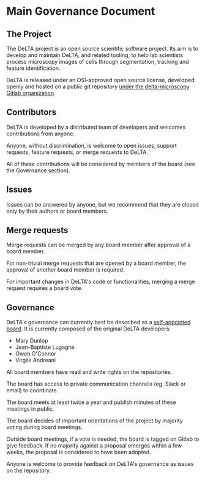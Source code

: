# Main Governance Document

## The Project

The DeLTA project is an open source scientific software project.
Its aim is to develop and maintain DeLTA, and related tooling, to help lab
scientists process microscopy images of cells through segmentation, tracking
and feature identification.

DeLTA is released under an OSI-approved open source license, developed openly
and hosted on a public git repository [under the delta-microscopy Gitlab
organization](https://gitlab.com/delta-microscopy).

## Contributors

DeLTA is developed by a distributed team of developers and welcomes
contributions from anyone.

Anyone, without discrimination, is welcome to open issues, support requests,
feature requests, or merge requests to DeLTA.

All of these contributions will be considered by members of the board (see the
Governance section).

## Issues

Issues can be answered by anyone, but we recommend that they are closed only by
their authors or board members.

## Merge requests

Merge requests can be merged by any board member after approval of a board member.

For non-trivial merge requests that are opened by a board member, the approval of
another board member is required.

For important changes in DeLTA's code or functionalities, merging a merge request
requires a board vote.

## Governance

DeLTA's governance can currently best be described as a
[self-appointed board](https://communityrule.info/templates/self-appointed-board.html).
It is currently composed of the original DeLTA developers:

- Mary Dunlop
- Jean-Baptiste Lugagne
- Owen O'Connor
- Virgile Andreani

All board members have read and write rights on the repositories.

The board has access to private communication channels (eg. Slack or email) to
coordinate.

The board meets at least twice a year and publish minutes of these meetings in
public.

The board decides of important orientations of the project by majority
voting during board meetings.

Outside board meetings, if a vote is needed, the board is tagged on Gitlab to
give feedback. If no majority against a proposal emerges within a few weeks,
the proposal is considered to have been adopted.

Anyone is welcome to provide feedback on DeLTA's governance as issues on the
repository.
